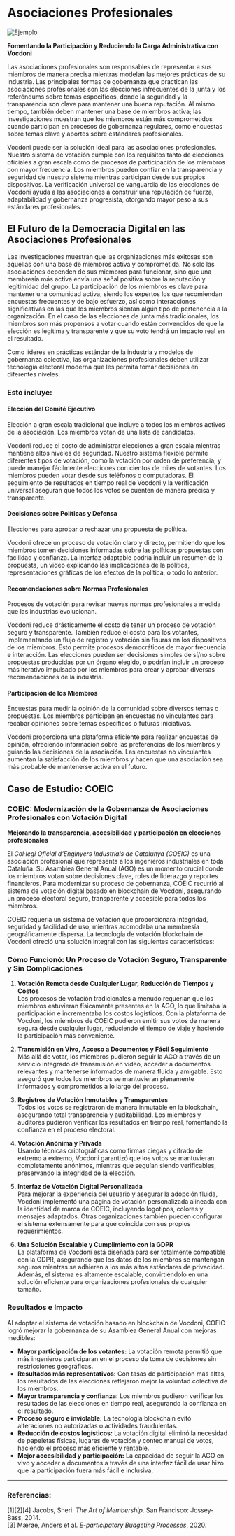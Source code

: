 # Asociaciones Profesionales

![Ejemplo](/assets/budgeting.avif)

**Fomentando la Participación y Reduciendo la Carga Administrativa con Vocdoni**

Las asociaciones profesionales son responsables de representar a sus miembros de manera precisa mientras modelan las mejores prácticas de su industria. Las principales formas de gobernanza que practican las asociaciones profesionales son las elecciones infrecuentes de la junta y los referéndums sobre temas específicos, donde la seguridad y la transparencia son clave para mantener una buena reputación. Al mismo tiempo, también deben mantener una base de miembros activa; las investigaciones muestran que los miembros están más comprometidos cuando participan en procesos de gobernanza regulares, como encuestas sobre temas clave y aportes sobre estándares profesionales.

Vocdoni puede ser la solución ideal para las asociaciones profesionales. Nuestro sistema de votación cumple con los requisitos tanto de elecciones oficiales a gran escala como de procesos de participación de los miembros con mayor frecuencia. Los miembros pueden confiar en la transparencia y seguridad de nuestro sistema mientras participan desde sus propios dispositivos. La verificación universal de vanguardia de las elecciones de Vocdoni ayuda a las asociaciones a construir una reputación de fuerza, adaptabilidad y gobernanza progresista, otorgando mayor peso a sus estándares profesionales.

## El Futuro de la Democracia Digital en las Asociaciones Profesionales

Las investigaciones muestran que las organizaciones más exitosas son aquellas con una base de miembros activa y comprometida. No solo las asociaciones dependen de sus miembros para funcionar, sino que una membresía más activa envía una señal positiva sobre la reputación y legitimidad del grupo. La participación de los miembros es clave para mantener una comunidad activa, siendo los expertos los que recomiendan encuestas frecuentes y de bajo esfuerzo, así como interacciones significativas en las que los miembros sientan algún tipo de pertenencia a la organización. En el caso de las elecciones de junta más tradicionales, los miembros son más propensos a votar cuando están convencidos de que la elección es legítima y transparente y que su voto tendrá un impacto real en el resultado.

Como líderes en prácticas estándar de la industria y modelos de gobernanza colectiva, las organizaciones profesionales deben utilizar tecnología electoral moderna que les permita tomar decisiones en diferentes niveles.

### Esto incluye:

#### **Elección del Comité Ejecutivo**

Elección a gran escala tradicional que incluye a todos los miembros activos de la asociación. Los miembros votan de una lista de candidatos.

Vocdoni reduce el costo de administrar elecciones a gran escala mientras mantiene altos niveles de seguridad. Nuestro sistema flexible permite diferentes tipos de votación, como la votación por orden de preferencia, y puede manejar fácilmente elecciones con cientos de miles de votantes. Los miembros pueden votar desde sus teléfonos o computadoras. El seguimiento de resultados en tiempo real de Vocdoni y la verificación universal aseguran que todos los votos se cuenten de manera precisa y transparente.

#### **Decisiones sobre Políticas y Defensa**

Elecciones para aprobar o rechazar una propuesta de política.

Vocdoni ofrece un proceso de votación claro y directo, permitiendo que los miembros tomen decisiones informadas sobre las políticas propuestas con facilidad y confianza. La interfaz adaptable podría incluir un resumen de la propuesta, un video explicando las implicaciones de la política, representaciones gráficas de los efectos de la política, o todo lo anterior.

#### **Recomendaciones sobre Normas Profesionales**

Procesos de votación para revisar nuevas normas profesionales a medida que las industrias evolucionan.

Vocdoni reduce drásticamente el costo de tener un proceso de votación seguro y transparente. También reduce el costo para los votantes, implementando un flujo de registro y votación sin fisuras en los dispositivos de los miembros. Esto permite procesos democráticos de mayor frecuencia e interacción. Las elecciones pueden ser decisiones simples de sí/no sobre propuestas producidas por un órgano elegido, o podrían incluir un proceso más iterativo impulsado por los miembros para crear y aprobar diversas recomendaciones de la industria.

#### **Participación de los Miembros**

Encuestas para medir la opinión de la comunidad sobre diversos temas o propuestas. Los miembros participan en encuestas no vinculantes para recabar opiniones sobre temas específicos o futuras iniciativas.

Vocdoni proporciona una plataforma eficiente para realizar encuestas de opinión, ofreciendo información sobre las preferencias de los miembros y guiando las decisiones de la asociación. Las encuestas no vinculantes aumentan la satisfacción de los miembros y hacen que una asociación sea más probable de mantenerse activa en el futuro.

## Caso de Estudio: COEIC

### **COEIC: Modernización de la Gobernanza de Asociaciones Profesionales con Votación Digital**

**Mejorando la transparencia, accesibilidad y participación en elecciones profesionales**

El _Col·legi Oficial d'Enginyers Industrials de Catalunya (COEIC)_ es una asociación profesional que representa a los ingenieros industriales en toda Cataluña. Su Asamblea General Anual (AGO) es un momento crucial donde los miembros votan sobre decisiones clave, roles de liderazgo y reportes financieros. Para modernizar su proceso de gobernanza, COEIC recurrió al sistema de votación digital basado en blockchain de Vocdoni, asegurando un proceso electoral seguro, transparente y accesible para todos los miembros.

COEIC requería un sistema de votación que proporcionara integridad, seguridad y facilidad de uso, mientras acomodaba una membresía geográficamente dispersa. La tecnología de votación blockchain de Vocdoni ofreció una solución integral con las siguientes características:

### **Cómo Funcionó: Un Proceso de Votación Seguro, Transparente y Sin Complicaciones**

1. **Votación Remota desde Cualquier Lugar, Reducción de Tiempos y Costos**  
   Los procesos de votación tradicionales a menudo requerían que los miembros estuvieran físicamente presentes en la AGO, lo que limitaba la participación e incrementaba los costos logísticos. Con la plataforma de Vocdoni, los miembros de COEIC pudieron emitir sus votos de manera segura desde cualquier lugar, reduciendo el tiempo de viaje y haciendo la participación más conveniente.

2. **Transmisión en Vivo, Acceso a Documentos y Fácil Seguimiento**  
   Más allá de votar, los miembros pudieron seguir la AGO a través de un servicio integrado de transmisión en video, acceder a documentos relevantes y mantenerse informados de manera fluida y amigable. Esto aseguró que todos los miembros se mantuvieran plenamente informados y comprometidos a lo largo del proceso.

3. **Registros de Votación Inmutables y Transparentes**  
   Todos los votos se registraron de manera inmutable en la blockchain, asegurando total transparencia y auditabilidad. Los miembros y auditores pudieron verificar los resultados en tiempo real, fomentando la confianza en el proceso electoral.

4. **Votación Anónima y Privada**  
   Usando técnicas criptográficas como firmas ciegas y cifrado de extremo a extremo, Vocdoni garantizó que los votos se mantuvieran completamente anónimos, mientras que seguían siendo verificables, preservando la integridad de la elección.

5. **Interfaz de Votación Digital Personalizada**  
   Para mejorar la experiencia del usuario y asegurar la adopción fluida, Vocdoni implementó una página de votación personalizada alineada con la identidad de marca de COEIC, incluyendo logotipos, colores y mensajes adaptados. Otras organizaciones también pueden configurar el sistema extensamente para que coincida con sus propios requerimientos.

6. **Una Solución Escalable y Cumplimiento con la GDPR**  
   La plataforma de Vocdoni está diseñada para ser totalmente compatible con la GDPR, asegurando que los datos de los miembros se mantengan seguros mientras se adhieren a los más altos estándares de privacidad. Además, el sistema es altamente escalable, convirtiéndolo en una solución eficiente para organizaciones profesionales de cualquier tamaño.

### **Resultados e Impacto**

Al adoptar el sistema de votación basado en blockchain de Vocdoni, COEIC logró mejorar la gobernanza de su Asamblea General Anual con mejoras medibles:

- **Mayor participación de los votantes:** La votación remota permitió que más ingenieros participaran en el proceso de toma de decisiones sin restricciones geográficas.
- **Resultados más representativos:** Con tasas de participación más altas, los resultados de las elecciones reflejaron mejor la voluntad colectiva de los miembros.
- **Mayor transparencia y confianza:** Los miembros pudieron verificar los resultados de las elecciones en tiempo real, asegurando la confianza en el resultado.
- **Proceso seguro e inviolable:** La tecnología blockchain evitó alteraciones no autorizadas o actividades fraudulentas.
- **Reducción de costos logísticos:** La votación digital eliminó la necesidad de papeletas físicas, lugares de votación y conteo manual de votos, haciendo el proceso más eficiente y rentable.
- **Mejor accesibilidad y participación:** La capacidad de seguir la AGO en vivo y acceder a documentos a través de una interfaz fácil de usar hizo que la participación fuera más fácil e inclusiva.

---

### Referencias:

[1][2][4] Jacobs, Sheri. _The Art of Membership_. San Francisco: Jossey-Bass, 2014.  
[3] Mærøe, Anders et al. _E-participatory Budgeting Processes_, 2020.
